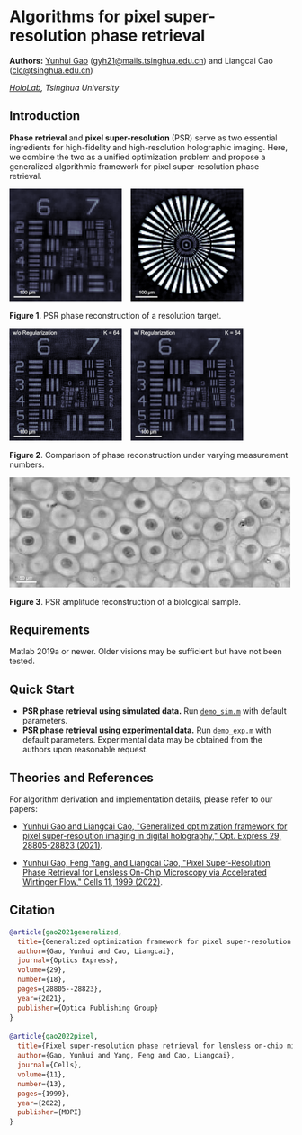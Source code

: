 # Algorithms for pixel super-resolution phase retrieval
**Authors:** [Yunhui Gao](https://github.com/Yunhui-Gao) (gyh21@mails.tsinghua.edu.cn) and Liangcai Cao (clc@tsinghua.edu.cn)

*[HoloLab](http://www.holoddd.com/), Tsinghua University*

## Introduction

**Phase retrieval** and **pixel super-resolution** (PSR) serve as two essential ingredients for high-fidelity and high-resolution holographic imaging. Here, we combine the two as a unified optimization problem and propose a generalized algorithmic framework for pixel super-resolution phase retrieval.

<p align="left">
<img src="docs/resolution_1.gif" width="200">  &nbsp;&nbsp; <img src="docs/resolution_2.gif" width="200">
</p>

<p align="left"><strong>Figure 1</strong>. PSR phase reconstruction of a resolution target.</p>

<p align="left">
<img src="docs/regularization_1.gif" width="200">  &nbsp;&nbsp;  <img src="docs/regularization_2.gif" width="200">
</p>

<p align="left"><strong>Figure 2</strong>. Comparison of phase reconstruction under varying measurement numbers.</p>

<p align="left">
<img src="docs/cell_comparison.gif" width="500">
</p>

<p align="left"><strong>Figure 3</strong>. PSR amplitude reconstruction of a biological sample.</p>

## Requirements
Matlab 2019a or newer. Older visions may be sufficient but have not been tested.

## Quick Start
- **PSR phase retrieval using simulated data.** Run [`demo_sim.m`](https://github.com/THUHoloLab/pixel-super-resolution-phase-retrieval/blob/master/main/demo_sim.m) with default parameters.
- **PSR phase retrieval using experimental data.** Run [`demo_exp.m`](https://github.com/THUHoloLab/pixel-super-resolution-phase-retrieval/blob/master/main/demo_exp.m) with default parameters. Experimental data may be obtained from the authors upon reasonable request.

## Theories and References
For algorithm derivation and implementation details, please refer to our papers:

- [Yunhui Gao and Liangcai Cao, "Generalized optimization framework for pixel super-resolution imaging in digital holography," Opt. Express 29, 28805-28823 (2021)](https://doi.org/10.1364/OE.434449).

- [Yunhui Gao, Feng Yang, and Liangcai Cao, "Pixel Super-Resolution Phase Retrieval for Lensless On-Chip Microscopy via Accelerated Wirtinger Flow," Cells 11, 1999 (2022)](https://doi.org/10.3390/cells11131999).


## Citation

```BibTex
@article{gao2021generalized,
  title={Generalized optimization framework for pixel super-resolution imaging in digital holography},
  author={Gao, Yunhui and Cao, Liangcai},
  journal={Optics Express},
  volume={29},
  number={18},
  pages={28805--28823},
  year={2021},
  publisher={Optica Publishing Group}
}

@article{gao2022pixel,
  title={Pixel super-resolution phase retrieval for lensless on-chip microscopy via accelerated Wirtinger flow},
  author={Gao, Yunhui and Yang, Feng and Cao, Liangcai},
  journal={Cells},
  volume={11},
  number={13},
  pages={1999},
  year={2022},
  publisher={MDPI}
}
```